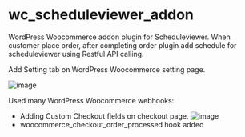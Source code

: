 # wc_scheduleviewer_addon

WordPress Woocommerce addon plugin for Scheduleviewer.
When customer place order, after completing order plugin add schedule for scheduleviewer using Restful API calling.

Add Setting tab on WordPress Woocommerce setting page.

![image](https://user-images.githubusercontent.com/70345255/149993885-287053ef-d295-4e6d-b169-31fd0f2e74e4.png)

Used many WordPress Woocommerce webhooks:
- Adding Custom Checkout fields on checkout page.
  ![image](https://user-images.githubusercontent.com/70345255/149994017-4b646007-0dbb-485d-94ef-7152c942bb32.png)
- woocommerce_checkout_order_processed hook added

